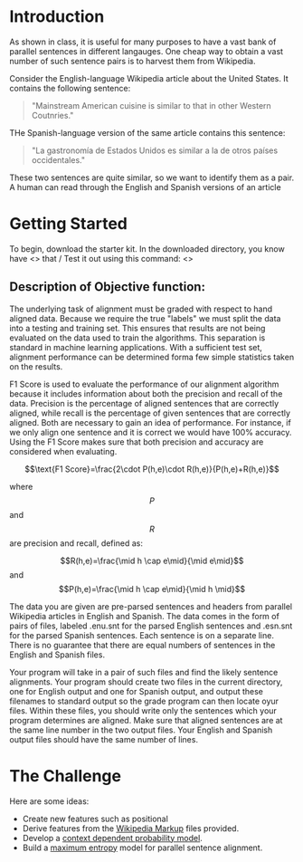 Introduction
============

As shown in class, it is useful for many purposes to have a vast bank of parallel sentences in different langauges. One cheap way to obtain a vast number of such sentence pairs is to harvest them from Wikipedia.

Consider the English-language Wikipedia article about the United States. It contains the following sentence:

> "Mainstream American cuisine is similar to that in other Western Coutnries."

THe Spanish-language version of the same article contains this sentence:

> "La gastronomía de Estados Unidos es similar a la de otros países occidentales."

These two sentences are quite similar, so we want to identify them as a pair. A human can read through the English and Spanish versions of an article


Getting Started
===============

To begin, download the starter kit. In the downloaded directory, you know have <> that <does whatever>/ Test it out using this command: <>

Description of Objective function:
----------------------------------
The underlying task of alignment must be graded with respect to hand aligned data. Because we require the true "labels" we must split the data into a testing and training set. This ensures that results are not being evaluated on the data used to train the algorithms. This separation is standard in machine learning applications. With a sufficient test set, alignment performance can be determined forma  few simple statistics taken on the results.

F1 Score is used to evaluate the performance of our alignment algorithm because it includes information about both the precision and recall of the data. Precision is the percentage of aligned sentences that are correctly aligned, while recall is the percentage of given sentences that are correctly aligned. Both are necessary to gain an idea of performance. For instance, if we only align one sentence and it is correct we would have 100% accuracy. Using the F1 Score makes sure that both precision and accuracy are considered when evaluating.

$$\text{F1 Score}=\frac{2\cdot P(h,e)\cdot R(h,e)}{P(h,e)+R(h,e)}$$

where $$P$$ and $$R$$ are precision and recall, defined as:

$$R(h,e)=\frac{\mid h \cap e\mid}{\mid e\mid}$$ and $$P(h,e)=\frac{\mid h \cap e\mid}{\mid h \mid}$$

The data you are given are pre-parsed sentences and headers from parallel Wikipedia articles in English and Spanish. The data comes in the form of pairs of files, labeled <name>.enu.snt for the parsed English sentences and <name>.esn.snt for the parsed Spanish sentences. Each sentence is on a separate line. There is no guarantee that there are equal numbers of sentences in the English and Spanish files.

Your program will take in a pair of such files and find the likely sentence alignments. Your program should create two files in the current directory, one for English output and one for Spanish output, and output these filenames to standard output so the grade program can then locate oyur files. Within these files, you should write only the sentences which your program determines are aligned. Make sure that aligned sentences are at the same line number in the two output files. Your English and Spanish output files should have the same number of lines.

The Challenge
=============

Here are some ideas:

* Create new features such as positional
* Derive features from the [Wikipedia Markup](http://en.wikipedia.org/wiki/Help:Wiki_markup) files provided.
* Develop a [context dependent probability model](http://www.aclweb.org/anthology/I05-1053).
* Build a [maximum entropy](http://www.aclweb.org/anthology/C12-3035) model for parallel sentence alignment.